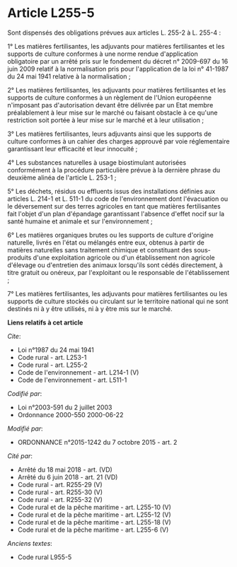 # Article L255-5

Sont dispensés des obligations prévues aux articles L. 255-2 à L. 255-4 : 

1° Les matières fertilisantes, les adjuvants pour matières fertilisantes et les supports de culture conformes à une norme
rendue d'application obligatoire par un arrêté pris sur le fondement du décret n° 2009-697 du 16 juin 2009 relatif à la
normalisation pris pour l'application de la loi n° 41-1987 du 24 mai 1941 relative à la normalisation ; 

2° Les matières fertilisantes, les adjuvants pour matières fertilisantes et les supports de culture conformes à un règlement
de l'Union européenne n'imposant pas d'autorisation devant être délivrée par un Etat membre préalablement à leur mise sur le
marché ou faisant obstacle à ce qu'une restriction soit portée à leur mise sur le marché et à leur utilisation ; 

3° Les matières fertilisantes, leurs adjuvants ainsi que les supports de culture conformes à un cahier des charges approuvé
par voie réglementaire garantissant leur efficacité et leur innocuité ; 

4° Les substances naturelles à usage biostimulant autorisées conformément à la procédure particulière prévue à la dernière
phrase du deuxième alinéa de l'article L. 253-1 ; 

5° Les déchets, résidus ou effluents issus des installations définies aux articles L. 214-1 et L. 511-1 du code de
l'environnement dont l'évacuation ou le déversement sur des terres agricoles en tant que matières fertilisantes fait l'objet
d'un plan d'épandage garantissant l'absence d'effet nocif sur la santé humaine et animale et sur l'environnement ; 

6° Les matières organiques brutes ou les supports de culture d'origine naturelle, livrés en l'état ou mélangés entre eux,
obtenus à partir de matières naturelles sans traitement chimique et constituant des sous-produits d'une exploitation agricole
ou d'un établissement non agricole d'élevage ou d'entretien des animaux lorsqu'ils sont cédés directement, à titre gratuit ou
onéreux, par l'exploitant ou le responsable de l'établissement ; 

7° Les matières fertilisantes, les adjuvants pour matières fertilisantes ou les supports de culture stockés ou circulant sur
le territoire national qui ne sont destinés ni à y être utilisés, ni à y être mis sur le marché.

**Liens relatifs à cet article**

_Cite_:

  - Loi n°1987 du 24 mai 1941
  - Code rural - art. L253-1
  - Code rural - art. L255-2
  - Code de l'environnement - art. L214-1 (V)
  - Code de l'environnement - art. L511-1

_Codifié par_:

  - Loi n°2003-591 du 2 juillet 2003
  - Ordonnance 2000-550 2000-06-22

_Modifié par_:

  - ORDONNANCE n°2015-1242 du 7 octobre 2015 - art. 2

_Cité par_:

  - Arrêté du 18 mai 2018 - art. (VD)
  - Arrêté du 6 juin 2018 - art. 21 (VD)
  - Code rural - art. R255-29 (V)
  - Code rural - art. R255-30 (V)
  - Code rural - art. R255-32 (V)
  - Code rural et de la pêche maritime - art. L255-10 (V)
  - Code rural et de la pêche maritime - art. L255-12 (V)
  - Code rural et de la pêche maritime - art. L255-18 (V)
  - Code rural et de la pêche maritime - art. L255-6 (V)

_Anciens textes_:

  - Code rural L955-5
